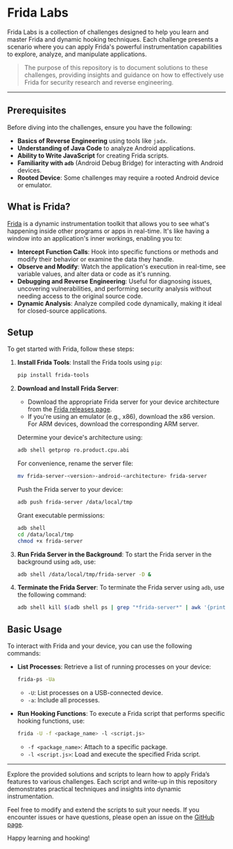 # Frida Labs

Frida Labs is a collection of challenges designed to help you learn and master Frida and dynamic hooking techniques. Each challenge presents a scenario where you can apply Frida's powerful instrumentation capabilities to explore, analyze, and manipulate applications.

> The purpose of this repository is to document solutions to these challenges, providing insights and guidance on how to effectively use Frida for security research and reverse engineering.

---

## Prerequisites

Before diving into the challenges, ensure you have the following:

- **Basics of Reverse Engineering** using tools like `jadx`.
- **Understanding of Java Code** to analyze Android applications.
- **Ability to Write JavaScript** for creating Frida scripts.
- **Familiarity with `adb`** (Android Debug Bridge) for interacting with Android devices.
- **Rooted Device**: Some challenges may require a rooted Android device or emulator.

## What is Frida?

[Frida](https://frida.re/) is a dynamic instrumentation toolkit that allows you to see what's happening inside other programs or apps in real-time. It's like having a window into an application's inner workings, enabling you to:

- **Intercept Function Calls**: Hook into specific functions or methods and modify their behavior or examine the data they handle.
- **Observe and Modify**: Watch the application's execution in real-time, see variable values, and alter data or code as it's running.
- **Debugging and Reverse Engineering**: Useful for diagnosing issues, uncovering vulnerabilities, and performing security analysis without needing access to the original source code.
- **Dynamic Analysis**: Analyze compiled code dynamically, making it ideal for closed-source applications.

## Setup

To get started with Frida, follow these steps:

1. **Install Frida Tools**:
    Install the Frida tools using `pip`:
    ```bash
    pip install frida-tools
    ```

2. **Download and Install Frida Server**:
    - Download the appropriate Frida server for your device architecture from the [Frida releases page](https://github.com/frida/frida/releases).
    - If you're using an emulator (e.g., x86), download the x86 version. For ARM devices, download the corresponding ARM server.

    Determine your device's architecture using:
    ```bash
    adb shell getprop ro.product.cpu.abi
    ```
    For convenience, rename the server file:
    ```bash
    mv frida-server-<version>-android-<architecture> frida-server
    ```
    Push the Frida server to your device:
    ```bash
    adb push frida-server /data/local/tmp
    ```

    Grant executable permissions:
    ```bash
    adb shell
    cd /data/local/tmp
    chmod +x frida-server
    ```

3. **Run Frida Server in the Background**:
    To start the Frida server in the background using `adb`, use:
    ```bash
    adb shell /data/local/tmp/frida-server -D &
    ```

4. **Terminate the Frida Server**:
    To terminate the Frida server using `adb`, use the following command:
    ```bash
    adb shell kill $(adb shell ps | grep "*frida-server*" | awk '{print $2}')
    ```

## Basic Usage

To interact with Frida and your device, you can use the following commands:

- **List Processes**:
    Retrieve a list of running processes on your device:
    ```bash
    frida-ps -Ua
    ```
    - `-U`: List processes on a USB-connected device.
    - `-a`: Include all processes.

- **Run Hooking Functions**:
    To execute a Frida script that performs specific hooking functions, use:
    ```bash
    frida -U -f <package_name> -l <script.js>
    ```
    - `-f <package_name>`: Attach to a specific package.
    - `-l <script.js>`: Load and execute the specified Frida script.

---

Explore the provided solutions and scripts to learn how to apply Frida’s features to various challenges. Each script and write-up in this repository demonstrates practical techniques and insights into dynamic instrumentation.

Feel free to modify and extend the scripts to suit your needs. If you encounter issues or have questions, please open an issue on the [GitHub page](https://github.com/DERE-ad2001/Frida-Labs).

Happy learning and hooking!